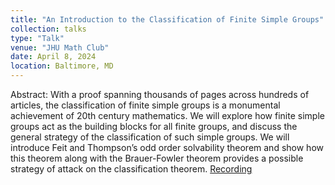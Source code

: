```yaml
---
title: "An Introduction to the Classification of Finite Simple Groups"
collection: talks
type: "Talk"
venue: "JHU Math Club"
date: April 8, 2024
location: Baltimore, MD
---
```


Abstract: With a proof spanning thousands of pages across hundreds of articles, the classification of finite simple groups is a monumental achievement of 20th century mathematics. We will explore how finite simple groups act as the building blocks for all finite groups, and discuss the general strategy of the classification of such simple groups. We will introduce Feit and Thompson’s odd order solvability theorem and show how this theorem along with the Brauer-Fowler theorem provides a possible strategy of attack on the classification theorem. [Recording](https://www.youtube.com/watch?v=wqY04u5pmdI&t=2561s)



